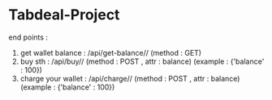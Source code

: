 # Tabdeal-Project

end points :

1. get wallet balance : /api/get-balance/<pk>/ (method : GET)
2. buy sth : /api/buy/<pk>/ (method : POST , attr : balance) (example : {'balance' : 100})
3. charge your wallet : /api/charge/<pk>/ (method : POST , attr : balance) (example : {'balance' : 100})
